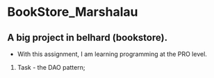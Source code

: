 # BookStore_Marshalau
## A big project in belhard (bookstore).

* With this assignment, I am learning programming at the PRO level.

1. Task - the DAO pattern;

